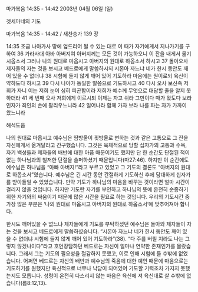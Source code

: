 마가복음 14:35 - 14:42 
2003년 04월 06일 (일)

겟세마네의 기도



마가복음 14:35 - 14:42 / 새찬송가 139 장


14:35 조금 나아가사 땅에 엎드리어 될 수 있는 대로 이 때가 자기에게서 지나가기를 구하여 
36 가라사대 아바 아버지여 아버지께는 모든 것이 가능하오니 이 잔을 내게서 옮기시옵소서 그러나 나의 원대로 마옵시고 아버지의 원대로 하옵소서 하시고 
37 돌아오사 제자들의 자는 것을 보시고 베드로에게 말씀하시되 시몬아 자느냐 네가 한시 동안도 깨어 있을 수 없더냐 
38 시험에 들지 않게 깨어 있어 기도하라 마음에는 원이로되 육신이 약하도다 하시고 
39 다시 나아가 동일한 말씀으로 기도하시고 
40 다시 오사 보신즉 저희가 자니 이는 저희 눈이 심히 피곤함이라 저희가 예수께 무엇으로 대답할 줄을 알지 못하더라 
41 세 번째 오사 저희에게 이르시되 이제는 자고 쉬라 그만이다 때가 왔도다 보라 인자가 죄인의 손에 팔리우느니라 
42 일어나라 함께 가자 보라 나를 파는 자가 가까이 왔느니라

해석도움





나의 원대로 마옵시고 
예수님은 땀방울이 핏방울로 변하는 것과 같은 고통으로 그 잔을 자신에게서 옮겨달라고 간구했습니다. 그것은 육체적으로 당할 십자가의 고통과 수욕, 자기 백성들과 제자들의 배반에 대한 아픔 때문이기도 했지만 단 한 순간도 단절된 적이 없는 하나님과의 철저한 단절을 슬퍼하셨기 때문입니다(마27:46). 하지만 이 순간에도 예수님은 하나님을 “아빠 아버지!”라고 부르고 있었고 그 기도의 결론도 “아버지의 원대로 하옵소서”였습니다. 예수님은 긴 시간 동안 간절하게 기도하신 후에 담대하게 십자가를 받아들일 수 있었습니다. 만약 기도가 하나님의 마음을 바꾸는 것이라면 얼마 시간이 걸리지 않을 것입니다. 하지만 기도란 자기를 부인하고 하나님의 뜻에 온전히 순종하기 위한 자기와의 싸움이기 때문에 많은 시간을 필요로 하는 것입니다. 우리의 기도시간 중 가장 많은 부분은 ‘나의 원대로 마옵시고 아버지의 원대로 하옵소서’에 맞추어져야 합니다. 

한시도 깨어있을 수 없느냐 
제자들에게 기도를 부탁하셨던 예수님은 돌아와 제자들이 자는 것을 보시고 베드로에게 말씀하셨습니다. “시몬아 자느냐 네가 한시 동안도 깨어 있을 수 없더냐 시험에 들지 않게 깨어 있어 기도하라”(38). “다 주를 버릴 지라도 나는 그렇지 않겠나이다”라고 호언장담하던 베드로는 자신이 얼마나 연약한 존재인가를 몰랐습니다. 그래서 그는 기도의 필요성을 절감하지 못했고, 이로 인해 시험에 들 수밖에 없었습니다. 어쩌면 베드로는 자신의 배반과 예수님의 죽음에 대한 예언 때문에 마음으로는 기도하기를 원했지만 육신적으로 너무나 낙담이 되어있어 기도할 기력조차 가지지 못했는지도 모릅니다. 성령이 온전히 다스리지 않는 마음은 육신에 져 육신대로 살 수밖에 없습니다(롬8:12,13).